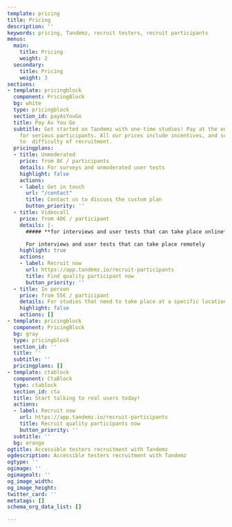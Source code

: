 ```yaml
---
template: pricing
title: Pricing
description: ''
keywords: pricing, Tandemz, recruit testers, recruit participants
menus:
  main:
    title: Pricing
    weight: 2
  secondary:
    title: Pricing
    weight: 3
sections:
- template: pricingblock
  component: PricingBlock
  bg: white
  type: pricingblock
  section_id: payAsYouGo
  title: Pay As You Go
  subtitle: Get started on Tandemz with one-time studies! Pay at the end and only
    for serious participants. All our prices include incentives, and scale according
    to  difficulty of recruitment.
  pricingplans:
  - title: Unmoderated
    price: from 8€ / participants
    details: For surveys and unmoderated user tests
    highlight: false
    actions:
    - label: Get in touch
      url: "/contact"
      title: Contact us to discuss the custom plan
      button_priority: ''
  - title: Videocall
    price: from 40€ / participant
    details: |-
      ##### **for interviews and user tests that can take place online**

      For interviews and user tests that can take place remotely
    highlight: true
    actions:
    - label: Recruit now
      url: https://app.tandemz.io/recruit-participants
      title: Find quality participant now
      button_priority: ''
  - title: In person
    price: from 55€ / participant
    details: For studies that need to take place at a specific location
    highlight: false
    actions: []
- template: pricingblock
  component: PricingBlock
  bg: gray
  type: pricingblock
  section_id: ''
  title: ''
  subtitle: ''
  pricingplans: []
- template: ctablock
  component: CtaBlock
  type: ctablock
  section_id: cta
  title: Start talking to real users today!
  actions:
  - label: Recruit now
    url: https://app.tandemz.io/recruit-participants
    title: Recruit quality participants now
    button_priority: ''
  subtitle: ''
  bg: orange
ogtitle: Accessible testers recruitment with Tandemz
ogdescription: Accessible testers recruitment with Tandemz
ogtype: ''
ogimage: ''
ogimagealt: ''
og_image_width: 
og_image_height: 
twitter_card: ''
metatags: []
schema_org_data_list: []

---
```

